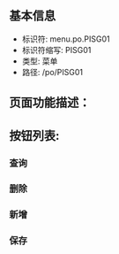 
## 基本信息

- 标识符: menu.po.PISG01
- 标识符缩写: PISG01
- 类型: 菜单
- 路径: /po/PISG01

## 页面功能描述：





## 按钮列表:


### 查询



### 删除



### 新增



### 保存


